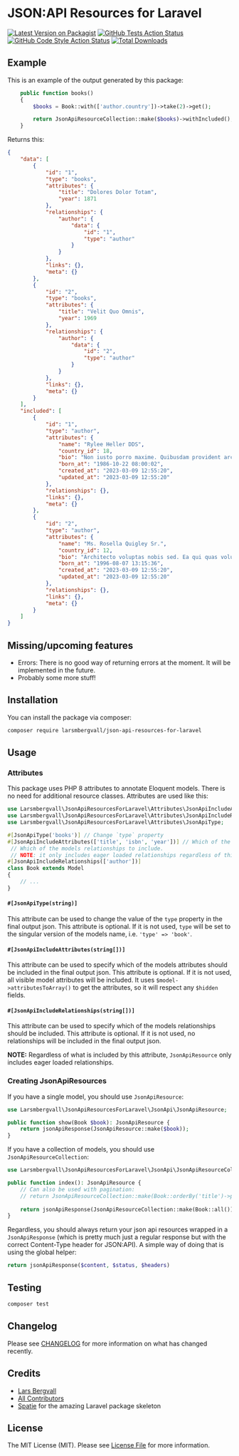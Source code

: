 # JSON:API Resources for Laravel

[![Latest Version on Packagist](https://img.shields.io/packagist/v/larsmbergvall/json-api-resources-for-laravel.svg?style=flat-square)](https://packagist.org/packages/larsmbergvall/json-api-resources-for-laravel)
[![GitHub Tests Action Status](https://img.shields.io/github/actions/workflow/status/larsmbergvall/json-api-resources-for-laravel/run-tests.yml?branch=main&label=tests&style=flat-square)](https://github.com/larsmbergvall/json-api-resources-for-laravel/actions?query=workflow%3Arun-tests+branch%3Amain)
[![GitHub Code Style Action Status](https://img.shields.io/github/actions/workflow/status/larsmbergvall/json-api-resources-for-laravel/fix-php-code-style-issues.yml?branch=main&label=code%20style&style=flat-square)](https://github.com/larsmbergvall/json-api-resources-for-laravel/actions?query=workflow%3A"Fix+PHP+code+style+issues"+branch%3Amain)
[![Total Downloads](https://img.shields.io/packagist/dt/larsmbergvall/json-api-resources-for-laravel.svg?style=flat-square)](https://packagist.org/packages/larsmbergvall/json-api-resources-for-laravel)

## Example
This is an example of the output generated by this package:
```php
    public function books()
    {
        $books = Book::with(['author.country'])->take(2)->get();

        return JsonApiResourceCollection::make($books)->withIncluded();
    }
```

Returns this:

```json
{
	"data": [
		{
			"id": "1",
			"type": "books",
			"attributes": {
				"title": "Dolores Dolor Totam",
				"year": 1871
			},
			"relationships": {
				"author": {
					"data": {
						"id": "1",
						"type": "author"
					}
				}
			},
			"links": {},
			"meta": {}
		},
		{
			"id": "2",
			"type": "books",
			"attributes": {
				"title": "Velit Quo Omnis",
				"year": 1969
			},
			"relationships": {
				"author": {
					"data": {
						"id": "2",
						"type": "author"
					}
				}
			},
			"links": {},
			"meta": {}
		}
	],
	"included": [
		{
			"id": "1",
			"type": "author",
			"attributes": {
				"name": "Rylee Heller DDS",
				"country_id": 18,
				"bio": "Non iusto porro maxime. Quibusdam provident architecto magni sed id et. Voluptatem sint a numquam eius omnis aut.\n\nVoluptas quis voluptatem et fuga aspernatur eaque. Necessitatibus possimus iure corporis et quasi cum. Blanditiis quis sapiente ut dolores. Dolorem odio et quas aut et nihil qui.\n\nAut quod sint numquam. Ullam id odio velit neque non. Aut recusandae sint explicabo ut veritatis aliquid harum.",
				"born_at": "1986-10-22 08:00:02",
				"created_at": "2023-03-09 12:55:20",
				"updated_at": "2023-03-09 12:55:20"
			},
			"relationships": {},
			"links": {},
			"meta": {}
		},
		{
			"id": "2",
			"type": "author",
			"attributes": {
				"name": "Ms. Rosella Quigley Sr.",
				"country_id": 12,
				"bio": "Architecto voluptas nobis sed. Ea qui quas voluptatem est nisi. Voluptatem et quis ut asperiores fuga autem blanditiis repellendus. Qui non sapiente esse quasi corporis fugit ut aut.\n\nDolorem id dolore quis qui ullam dolorem. Qui voluptatibus quia reprehenderit dolor aut est corrupti. Debitis debitis cum vitae nam quis fugit nemo. Quia labore et delectus est qui.\n\nNumquam accusantium et in. Non tenetur iure explicabo expedita sint. Quam sit qui doloremque asperiores ducimus impedit enim. In recusandae et cumque nisi ea laudantium in.",
				"born_at": "1996-08-07 13:15:36",
				"created_at": "2023-03-09 12:55:20",
				"updated_at": "2023-03-09 12:55:20"
			},
			"relationships": {},
			"links": {},
			"meta": {}
		}
	]
}
```

## Missing/upcoming features
* Errors: There is no good way of returning errors at the moment. It will be implemented in the future.
* Probably some more stuff!

## Installation

You can install the package via composer:

```bash
composer require larsmbergvall/json-api-resources-for-laravel
```

## Usage

### Attributes

This package uses PHP 8 attributes to annotate Eloquent models. There is no need for additional resource classes.
Attributes are used like this:

```php
use Larsmbergvall\JsonApiResourcesForLaravel\Attributes\JsonApiIncludeAttributes;
use Larsmbergvall\JsonApiResourcesForLaravel\Attributes\JsonApiIncludeRelationships;
use Larsmbergvall\JsonApiResourcesForLaravel\Attributes\JsonApiType;

#[JsonApiType('books')] // Change `type` property
#[JsonApiIncludeAttributes(['title', 'isbn', 'year'])] // Which of the models attributes to include
 // Which of the models relationships to include.
 // NOTE: it only includes eager loaded relationships regardless of this attribute
#[JsonApiIncludeRelationships(['author'])]
class Book extends Model
{
    // ...
}
```

#### `#[JsonApiType(string)]`

This attribute can be used to change the value of the `type` property in the final output json. This attribute is
optional. If it is not used, `type` will be set to the singular version of the models name, i.e. `'type' => 'book'`.

#### `#[JsonApiIncludeAttributes(string[])]`

This attribute can be used to specify which of the models attributes should be included in the final output json. This
attribute is optional. If it is not used, all visible model attributes will be included. It
uses `$model->attributesToArray()` to get the attributes, so it will respect any `$hidden` fields.

#### `#[JsonApiIncludeRelationships(string[])]`

This attribute can be used to specify which of the models relationships should be included. This attribute is optional.
If it is not used, no relationships will be included in the final output json.

**NOTE:** Regardless of what is included by this attribute, `JsonApiResource` only includes eager loaded relationships.

### Creating JsonApiResources

If you have a single model, you should use `JsonApiResource`: 

```php
use Larsmbergvall\JsonApiResourcesForLaravel\JsonApi\JsonApiResource;

public function show(Book $book): JsonApiResource {
    return jsonApiResponse(JsonApiResource::make($book));
}
```

If you have a collection of models, you should use `JsonApiResourceCollection`:

```php
use Larsmbergvall\JsonApiResourcesForLaravel\JsonApi\JsonApiResourceCollection;

public function index(): JsonApiResource {
    // Can also be used with pagination:
    // return JsonApiResourceCollection::make(Book::orderBy('title')->paginate());
    
    return jsonApiResponse(JsonApiResourceCollection::make(Book::all()));
}
```

Regardless, you should always return your json api resources wrapped in a `JsonApiResponse` (which is pretty much just a
regular response but with
the correct Content-Type header for JSON:API). A simple way of doing that is using the global helper:

```php
return jsonApiResponse($content, $status, $headers)
```
## Testing

```bash
composer test
```

## Changelog

Please see [CHANGELOG](CHANGELOG.md) for more information on what has changed recently.

## Credits

- [Lars Bergvall](https://github.com/larsmbergvall)
- [All Contributors](../../contributors)
- [Spatie](https://spatie.be/) for the amazing Laravel package skeleton

## License

The MIT License (MIT). Please see [License File](LICENSE.md) for more information.
